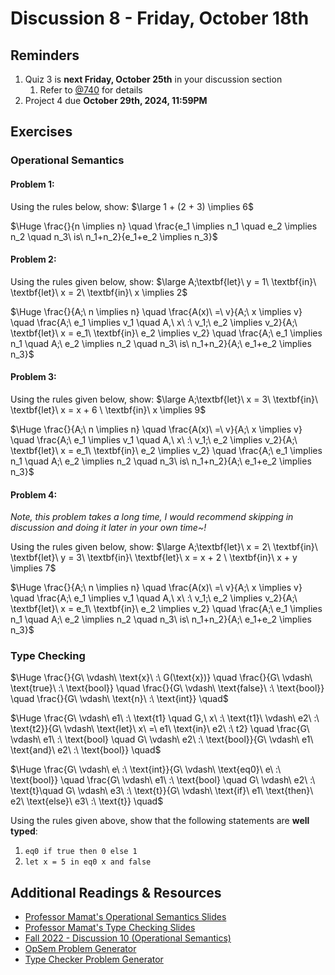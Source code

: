 # Discussion 8 - Friday, October 18th

## Reminders

1. Quiz 3 is **next Friday, October 25th** in your discussion section
   1. Refer to [@740](https://piazza.com/class/lzthtu8sxwsmm/post/740) for details
1. Project 4 due **October 29th, 2024, 11:59PM**

## Exercises

### Operational Semantics

#### Problem 1:

Using the rules below, show: $\large 1 + (2 + 3) \implies 6$

$\Huge \frac{}{n \implies n} \quad \frac{e_1 \implies n_1 \quad e_2 \implies n_2 \quad n_3\ is\ n_1+n_2}{e_1+e_2 \implies n_3}$

#### Problem 2:

Using the rules given below, show: $\large A;\textbf{let}\ y = 1\ \textbf{in}\ \textbf{let}\ x = 2\ \textbf{in}\ x \implies 2$

$\Huge \frac{}{A;\ n \implies n} \quad \frac{A(x)\ =\ v}{A;\ x \implies v} \quad \frac{A;\ e_1 \implies v_1 \quad A,\ x\ :\ v_1;\ e_2 \implies v_2}{A;\ \textbf{let}\ x = e_1\ \textbf{in}\ e_2 \implies v_2} \quad \frac{A;\ e_1 \implies n_1 \quad A;\ e_2 \implies n_2 \quad n_3\ is\ n_1+n_2}{A;\ e_1+e_2 \implies n_3}$

#### Problem 3:

Using the rules given below, show: $\large A;\textbf{let}\ x = 3\ \textbf{in}\ \textbf{let}\ x = x + 6 \ \textbf{in}\ x \implies 9$

$\Huge \frac{}{A;\ n \implies n} \quad \frac{A(x)\ =\ v}{A;\ x \implies v} \quad \frac{A;\ e_1 \implies v_1 \quad A,\ x\ :\ v_1;\ e_2 \implies v_2}{A;\ \textbf{let}\ x = e_1\ \textbf{in}\ e_2 \implies v_2} \quad \frac{A;\ e_1 \implies n_1 \quad A;\ e_2 \implies n_2 \quad n_3\ is\ n_1+n_2}{A;\ e_1+e_2 \implies n_3}$

#### Problem 4:

*Note, this problem takes a long time, I would recommend skipping in discussion and doing it later in your own time~!*

Using the rules given below, show: $\large A;\textbf{let}\ x = 2\ \textbf{in}\ \textbf{let}\ y = 3\ \textbf{in}\ \textbf{let}\ x = x + 2 \ \textbf{in}\ x + y \implies 7$

$\Huge \frac{}{A;\ n \implies n} \quad \frac{A(x)\ =\ v}{A;\ x \implies v} \quad \frac{A;\ e_1 \implies v_1 \quad A,\ x\ :\ v_1;\ e_2 \implies v_2}{A;\ \textbf{let}\ x = e_1\ \textbf{in}\ e_2 \implies v_2} \quad \frac{A;\ e_1 \implies n_1 \quad A;\ e_2 \implies n_2 \quad n_3\ is\ n_1+n_2}{A;\ e_1+e_2 \implies n_3}$


### Type Checking

$\Huge \frac{}{G\ \vdash\ \text{x}\ :\ G(\text{x})} \quad \frac{}{G\ \vdash\ \text{true}\ :\ \text{bool}} \quad \frac{}{G\ \vdash\ \text{false}\ :\ \text{bool}} \quad \frac{}{G\ \vdash\ \text{n}\ :\ \text{int}} \quad$

$\Huge \frac{G\ \vdash\ e1\ :\ \text{t1} \quad G,\ x\ :\ \text{t1}\ \vdash\ e2\ :\ \text{t2}}{G\ \vdash\ \text{let}\ x\ =\ e1\ \text{in}\ e2\ :\ t2} \quad
\frac{G\ \vdash\ e1\ :\ \text{bool} \quad G\ \vdash\ e2\ :\ \text{bool}}{G\ \vdash\ e1\ \text{and}\ e2\ :\ \text{bool}} \quad$

$\Huge \frac{G\ \vdash\ e\ :\ \text{int}}{G\ \vdash\ \text{eq0}\ e\ :\ \text{bool}} \quad
\frac{G\ \vdash\ e1\ :\ \text{bool} \quad G\ \vdash\ e2\ :\ \text{t}\quad G\ \vdash\ e3\ :\ \text{t}}{G\ \vdash\ \text{if}\ e1\ \text{then}\ e2\ \text{else}\ e3\ :\ \text{t}} \quad$

Using the rules given above, show that the following statements are **well typed**:
1. `eq0 if true then 0 else 1`
2. `let x = 5 in eq0 x and false`

## Additional Readings & Resources

- [Professor Mamat's Operational Semantics Slides](https://bakalian.cs.umd.edu/assets/slides/17-semantics.pdf)
- [Professor Mamat's Type Checking Slides](https://bakalian.cs.umd.edu/assets/slides/19-Typechecking.pdf)
- [Fall 2022 - Discussion 10 (Operational Semantics)](https://github.com/umd-cmsc330/fall2022/tree/main/discussions/discussion10#operational-semantics)
- [OpSem Problem Generator](https://bakalian.cs.umd.edu/330/practice/opsem)
- [Type Checker Problem Generator](https://bakalian.cs.umd.edu/330/practice/typechecker)
